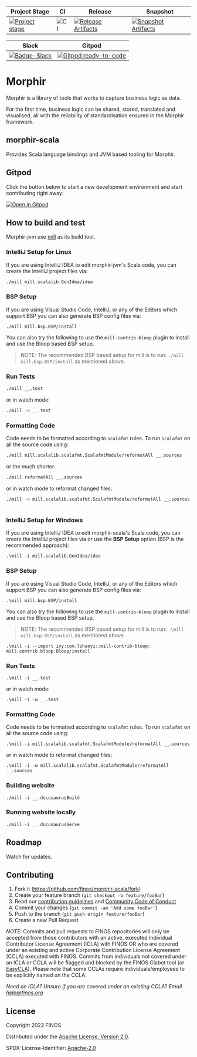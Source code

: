 | Project Stage | CI | Release | Snapshot |
| --- | --- | --- | --- | 
| [![Project stage][Badge-Stage]][Badge-Stage-Page] | ![CI][Badge-CI] | [![Release Artifacts][Badge-SonatypeReleases]][Link-SonatypeReleases] | [![Snapshot Artifacts][Badge-SonatypeSnapshots]][Link-SonatypeSnapshots] |

| Slack | Gitpod |
| --- | --- |
| [![Badge-Slack]][Link-Slack] | [![Gitpod ready-to-code](https://img.shields.io/badge/Gitpod-ready--to--code-blue?logo=gitpod)](https://gitpod.io/#https://github.com/finos/morphir-scala) |

# Morphir

Morphir is a library of tools that works to capture business logic as data.

For the first time, business logic can be shared, stored, translated and visualised, all with the reliability of standardisation ensured in the Morphir framework.

## morphir-scala

Provides Scala language bindings and JVM based tooling for Morphir.

## Gitpod

Click the button below to start a new development environment and start contributing right away:


[![Open in Gitpod](https://gitpod.io/button/open-in-gitpod.svg)](https://gitpod.io/#https://github.com/finos/morphir-scala)

## How to build and test

Morphir-jvm use [mill](https://com-lihaoyi.github.io/mill) as its build tool.

### IntelliJ Setup for Linux

If you are using IntelliJ IDEA to edit morphir-jvm's Scala code, you can create the
IntelliJ project files via:

```bash
./mill mill.scalalib.GenIdea/idea
```

### BSP Setup

If you are using Visual Studio Code, IntelliJ, or any of the Editors which support BSP you can also generate BSP config files via:

```
./mill mill.bsp.BSP/install
```

You can also try the following to use the `mill-contrib-bloop` plugin to install and use the Bloop based BSP setup.

> NOTE: The recommended BSP based setup for mill is to run: `./mill mill.bsp.BSP/install` as mentioned above.





### Run Tests

```bash
./mill __.test
```

or in watch mode:

```bash
./mill -w __.test
```

### Formatting Code

Code needs to be formatted according to `scalafmt` rules. To run `scalafmt` on all the source code using:

```bash
./mill mill.scalalib.scalafmt.ScalafmtModule/reformatAll __.sources
```

or the much shorter:

```bash
./mill reformatAll __.sources
```



or in watch mode to reformat changed files:

```bash
./mill -w mill.scalalib.scalafmt.ScalafmtModule/reformatAll __.sources
```

#

### IntelliJ Setup for Windows

If you are using IntelliJ IDEA to edit morphir-scala's Scala code, you can create the
IntelliJ project files via or use the **BSP Setup** option (BSP is the recommended approach):

```
.\mill -i mill.scalalib.GenIdea/idea
```

### BSP Setup

If you are using Visual Studio Code, IntelliJ, or any of the Editors which support BSP you can also generate BSP config files via:

```
.\mill mill.bsp.BSP/install
```

You can also try the following to use the `mill-contrib-bloop` plugin to install and use the Bloop based BSP setup.

> NOTE: The recommended BSP based setup for mill is to run: `.\mill mill.bsp.BSP/install` as mentioned above.

```
.\mill -i --import ivy:com.lihaoyi::mill-contrib-bloop:  mill.contrib.bloop.Bloop/install
```

### Run Tests

```
.\mill -i __.test
```

or in watch mode:

```
.\mill -i -w __.test
```

### Formatting Code

Code needs to be formatted according to `scalafmt` rules. To run `scalafmt` on all the source code using:

```
.\mill -i mill.scalalib.scalafmt.ScalafmtModule/reformatAll __.sources
```

or in watch mode to reformat changed files:

```
.\mill -i -w mill.scalalib.scalafmt.ScalafmtModule/reformatAll __.sources
```

### Building website

```
./mill -i __.docusaurusBuild
```

### Running website locally
```
./mill -i __.docusaurusServe 
```


## Roadmap

Watch for updates.

## Contributing

1. Fork it (<https://github.com/finos/morphir-scala/fork>)
2. Create your feature branch (`git checkout -b feature/fooBar`)
3. Read our [contribution guidelines](.github/CONTRIBUTING.md) and [Community Code of Conduct](https://www.finos.org/code-of-conduct)
4. Commit your changes (`git commit -am 'Add some fooBar'`)
5. Push to the branch (`git push origin feature/fooBar`)
6. Create a new Pull Request

_NOTE:_ Commits and pull requests to FINOS repositories will only be accepted from those contributors with an active, executed Individual Contributor License Agreement (ICLA) with FINOS OR who are covered under an existing and active Corporate Contribution License Agreement (CCLA) executed with FINOS. Commits from individuals not covered under an ICLA or CCLA will be flagged and blocked by the FINOS Clabot tool (or [EasyCLA](https://github.com/finos/community/blob/master/governance/Software-Projects/EasyCLA.md)). Please note that some CCLAs require individuals/employees to be explicitly named on the CCLA.

*Need an ICLA? Unsure if you are covered under an existing CCLA? Email [help@finos.org](mailto:help@finos.org)*


## License

Copyright 2022 FINOS

Distributed under the [Apache License, Version 2.0](http://www.apache.org/licenses/LICENSE-2.0).

SPDX-License-Identifier: [Apache-2.0](https://spdx.org/licenses/Apache-2.0)

[Link-Slack]: https://finos-lf.slack.com/messages/morphir/
[Link-SonatypeReleases]: https://oss.sonatype.org/content/repositories/releases/org/finos/morphir/morphir-runtime_3/ "Sonatype Releases"
[Link-SonatypeSnapshots]: https://oss.sonatype.org/content/repositories/snapshots/org/finos/morphir/morphir-runtime_3/ "Sonatype Snapshots"

[Badge-CI]: https://github.com/finos/morphir-scala/workflows/CI/badge.svg
[Badge-Slack]: https://img.shields.io/badge/slack-@finos/morphir-green.svg?logo=slack
[Badge-SonatypeReleases]: https://img.shields.io/nexus/r/https/oss.sonatype.org/org.finos.morphir/morphir-runtime_3.svg "Sonatype Releases"
[Badge-SonatypeSnapshots]: https://img.shields.io/nexus/s/https/oss.sonatype.org/org.finos.morphir/morphir-runtime_3.svg "Sonatype Snapshots"
[Badge-Stage]: https://cdn.jsdelivr.net/gh/finos/contrib-toolbox@master/images/badge-incubating.svg
[Badge-Stage-Page]: https://finosfoundation.atlassian.net/wiki/display/FINOS/Incubating
